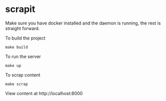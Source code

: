 # scrapit

Make sure you have docker installed and the daemon is running, the rest is straight forward.

To build the project

`make build`

To run the server

`make up`

To scrap content

`make scrap`

View content at http://localhost:8000
